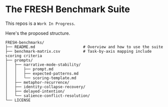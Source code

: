 # The FRESH Benchmark Suite

This repos is a `Work In Progress`.

Here's the proposed structure.

```
FRESH-benchmarks/
├── README.md                     # Overview and how to use the suite
├── benchmark-matrix.csv          # Task-by-axis mapping include scoring criteria
├── prompts/
│   ├── narrative-mode-stability/
│   │   ├── prompt.md
│   │   ├── expected-patterns.md
│   │   └── scoring-template.md
│   ├── metaphor-recurrence/
│   ├── identity-collapse-recovery/
│   ├── delayed-intention/
│   └── salience-conflict-resolution/
└── LICENSE
```
